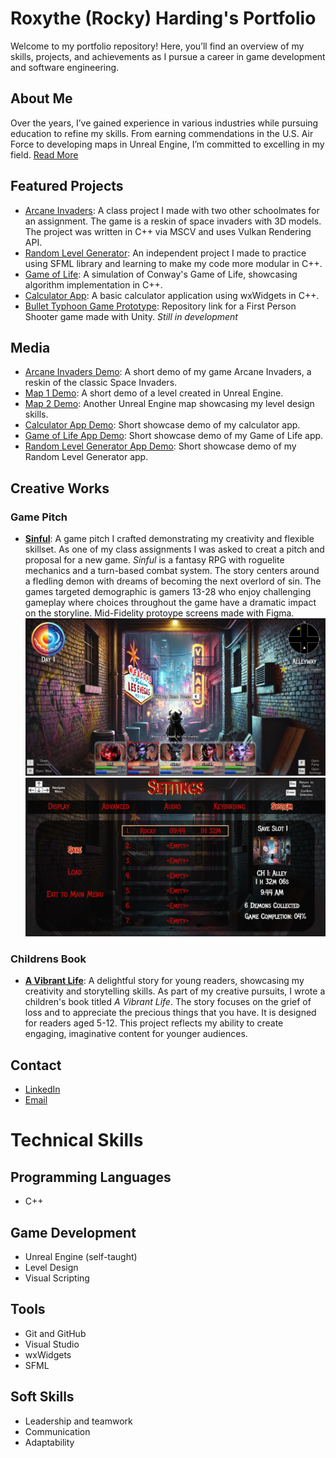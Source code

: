 # Roxythe (Rocky) Harding's Portfolio
Welcome to my portfolio repository! Here, you’ll find an overview of my skills, projects, and achievements as I pursue a career in game development and software engineering.

## About Me
Over the years, I’ve gained experience in various industries while pursuing education to refine my skills. From earning commendations in the U.S. Air Force to developing maps in Unreal Engine, I’m committed to excelling in my field.
[Read More](./About_Me.md)

## Featured Projects
- [Arcane Invaders](https://github.com/Roxythe/ArcaneInvaders): A class project I made with two other schoolmates for an assignment. The game is a reskin of space invaders with 3D models. The project was written in C++ via MSCV and uses Vulkan Rendering API.
- [Random Level Generator](https://github.com/Roxythe/RandomLevelGenerator): An independent project I made to practice using SFML library and learning to make my code more modular in C++.
- [Game of Life](https://github.com/Roxythe/GameOfLife): A simulation of Conway's Game of Life, showcasing algorithm implementation in C++.
- [Calculator App](https://github.com/Roxythe/Calculator_App): A basic calculator application using wxWidgets in C++.
- [Bullet Typhoon Game Prototype](https://github.com/Bucsfanga/BulletTyphoon): Repository link for a First Person Shooter game made with Unity. *Still in development*

## Media
- [Arcane Invaders Demo](https://youtu.be/6Tyz5VY1B9U): A short demo of my game Arcane Invaders, a reskin of the classic Space Invaders.
- [Map 1 Demo](https://youtu.be/VP0z5PM8efk): A short demo of a level created in Unreal Engine.
- [Map 2 Demo](https://youtu.be/GQODAAfSKQY): Another Unreal Engine map showcasing my level design skills.
- [Calculator App Demo](https://youtube.com/shorts/52UYw7cDynw?feature=share): Short showcase demo of my calculator app.
- [Game of Life App Demo](https://youtube.com/shorts/NMT-eRCL6Uo?feature=share): Short showcase demo of my Game of Life app.
- [Random Level Generator App Demo](https://youtu.be/iyXms6ZvKIk): Short showcase demo of my Random Level Generator app.

## Creative Works

### Game Pitch
- **[Sinful](https://drive.google.com/file/d/1vynmTaQE3kLal942TclcBb1cu3SBnk-d/view?usp=sharing)**: A game pitch I crafted demonstrating my creativity and flexible skillset.
As one of my class assignments I was asked to creat a pitch and proposal for a new game. *Sinful* is a fantasy RPG with roguelite mechanics and a turn-based combat system. The story centers around a fledling demon with dreams of becoming the next overlord of sin. The games targeted demographic is gamers 13-28 who enjoy challenging gameplay where choices throughout the game have a dramatic impact on the storyline. Mid-Fidelity protoype screens made with Figma.
![Main Screen](./Media/Main_Screen.PNG) ![Settings Screen](./Media/Settings.PNG)

### Childrens Book
- **[A Vibrant Life](https://drive.google.com/file/d/1iqhhlrDHMhrJuUQo3DLyqb9Sb14Js99V/view?usp=sharing)**: A delightful story for young readers, showcasing my creativity and storytelling skills.
As part of my creative pursuits, I wrote a children's book titled *A Vibrant Life*. The story focuses on the grief of loss and to appreciate the precious things that you have. It is designed for readers aged 5-12. This project reflects my ability to create engaging, imaginative content for younger audiences.

## Contact
- [LinkedIn](https://www.linkedin.com/in/roxythe-harding/)
- [Email](mailto:roxythelharding@gmail.com)

# Technical Skills

## Programming Languages
- C++

## Game Development
- Unreal Engine (self-taught)
- Level Design
- Visual Scripting

## Tools
- Git and GitHub
- Visual Studio
- wxWidgets
- SFML

## Soft Skills
- Leadership and teamwork
- Communication
- Adaptability


